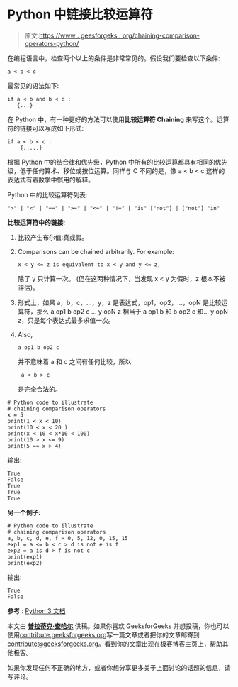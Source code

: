 # Python 中链接比较运算符

> 原文:[https://www . geesforgeks . org/chaining-comparison-operators-python/](https://www.geeksforgeeks.org/chaining-comparison-operators-python/)

在编程语言中，检查两个以上的条件是非常常见的。假设我们要检查以下条件:

```
a < b < c

```

最常见的语法如下:

```
if a < b and b < c :
   {...}

```

在 Python 中，有一种更好的方法可以使用**比较运算符 Chaining** 来写这个。运算符的链接可以写成如下形式:

```
if a < b < c :
    {.....}

```

根据 Python 中的[结合律和优先级](https://www.geeksforgeeks.org/c-operator-precedence-associativity/)，Python 中所有的比较运算都具有相同的优先级，低于任何算术、移位或按位运算。同样与 C 不同的是，像 a < b < c 这样的表达式有着数学中惯用的解释。

Python 中的比较运算符列表:

```
">" | "<" | "==" | ">=" | "<=" | "!=" | "is" ["not"] | ["not"] "in"

```

**比较运算符中的链接:**

1.  比较产生布尔值:真或假。
2.  Comparisons can be chained arbitrarily. For example:

    ```
    x < y <= z is equivalent to x < y and y <= z, 
    ```

    除了 y 只计算一次。
    (但在这两种情况下，当发现 x < y 为假时，z 根本不被评估)。

3.  形式上，如果 a，b，c，…，y，z 是表达式，op1，op2，…，opN 是比较运算符，那么 a op1 b op2 c … y opN z 相当于 a op1 b 和 b op2 c 和… y opN z，只是每个表达式最多求值一次。
4.  Also,

    ```
    a op1 b op2 c 
    ```

    并不意味着 a 和 c 之间有任何比较，所以

    ```
     a < b > c
    ```

    是完全合法的。

```
# Python code to illustrate
# chaining comparison operators
x = 5
print(1 < x < 10)
print(10 < x < 20 )
print(x < 10 < x*10 < 100)
print(10 > x <= 9)
print(5 == x > 4)
```

输出:

```
True
False
True
True
True

```

**另一个例子:**

```
# Python code to illustrate
# chaining comparison operators
a, b, c, d, e, f = 0, 5, 12, 0, 15, 15
exp1 = a <= b < c > d is not e is f
exp2 = a is d > f is not c
print(exp1)
print(exp2)
```

输出:

```
True
False

```

**参考** : [Python 3 文档](https://docs.python.org/3/reference/expressions.html)

本文由 [**普拉蒂克·查哈尔**](https://www.linkedin.com/in/pratik-chhajer-4a102213b/) 供稿。如果你喜欢 GeeksforGeeks 并想投稿，你也可以使用[contribute.geeksforgeeks.org](http://contribute.geeksforgeeks.org)写一篇文章或者把你的文章邮寄到 contribute@geeksforgeeks.org。看到你的文章出现在极客博客主页上，帮助其他极客。

如果你发现任何不正确的地方，或者你想分享更多关于上面讨论的话题的信息，请写评论。